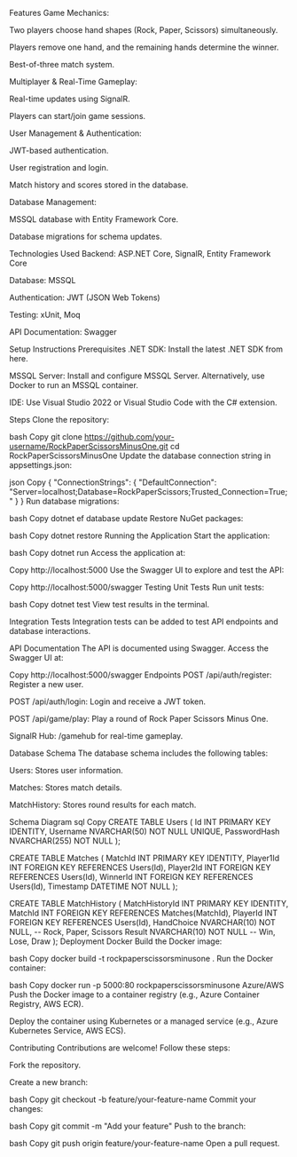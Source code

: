 Features
Game Mechanics:

Two players choose hand shapes (Rock, Paper, Scissors) simultaneously.

Players remove one hand, and the remaining hands determine the winner.

Best-of-three match system.

Multiplayer & Real-Time Gameplay:

Real-time updates using SignalR.

Players can start/join game sessions.

User Management & Authentication:

JWT-based authentication.

User registration and login.

Match history and scores stored in the database.

Database Management:

MSSQL database with Entity Framework Core.

Database migrations for schema updates.

Technologies Used
Backend: ASP.NET Core, SignalR, Entity Framework Core

Database: MSSQL

Authentication: JWT (JSON Web Tokens)

Testing: xUnit, Moq

API Documentation: Swagger

Setup Instructions
Prerequisites
.NET SDK: Install the latest .NET SDK from here.

MSSQL Server: Install and configure MSSQL Server. Alternatively, use Docker to run an MSSQL container.

IDE: Use Visual Studio 2022 or Visual Studio Code with the C# extension.

Steps
Clone the repository:

bash
Copy
git clone https://github.com/your-username/RockPaperScissorsMinusOne.git
cd RockPaperScissorsMinusOne
Update the database connection string in appsettings.json:

json
Copy
{
  "ConnectionStrings": {
    "DefaultConnection": "Server=localhost;Database=RockPaperScissors;Trusted_Connection=True;"
  }
}
Run database migrations:

bash
Copy
dotnet ef database update
Restore NuGet packages:

bash
Copy
dotnet restore
Running the Application
Start the application:

bash
Copy
dotnet run
Access the application at:

Copy
http://localhost:5000
Use the Swagger UI to explore and test the API:

Copy
http://localhost:5000/swagger
Testing
Unit Tests
Run unit tests:

bash
Copy
dotnet test
View test results in the terminal.

Integration Tests
Integration tests can be added to test API endpoints and database interactions.

API Documentation
The API is documented using Swagger. Access the Swagger UI at:

Copy
http://localhost:5000/swagger
Endpoints
POST /api/auth/register: Register a new user.

POST /api/auth/login: Login and receive a JWT token.

POST /api/game/play: Play a round of Rock Paper Scissors Minus One.

SignalR Hub: /gamehub for real-time gameplay.

Database Schema
The database schema includes the following tables:

Users: Stores user information.

Matches: Stores match details.

MatchHistory: Stores round results for each match.

Schema Diagram
sql
Copy
CREATE TABLE Users (
    Id INT PRIMARY KEY IDENTITY,
    Username NVARCHAR(50) NOT NULL UNIQUE,
    PasswordHash NVARCHAR(255) NOT NULL
);

CREATE TABLE Matches (
    MatchId INT PRIMARY KEY IDENTITY,
    Player1Id INT FOREIGN KEY REFERENCES Users(Id),
    Player2Id INT FOREIGN KEY REFERENCES Users(Id),
    WinnerId INT FOREIGN KEY REFERENCES Users(Id),
    Timestamp DATETIME NOT NULL
);

CREATE TABLE MatchHistory (
    MatchHistoryId INT PRIMARY KEY IDENTITY,
    MatchId INT FOREIGN KEY REFERENCES Matches(MatchId),
    PlayerId INT FOREIGN KEY REFERENCES Users(Id),
    HandChoice NVARCHAR(10) NOT NULL, -- Rock, Paper, Scissors
    Result NVARCHAR(10) NOT NULL -- Win, Lose, Draw
);
Deployment
Docker
Build the Docker image:

bash
Copy
docker build -t rockpaperscissorsminusone .
Run the Docker container:

bash
Copy
docker run -p 5000:80 rockpaperscissorsminusone
Azure/AWS
Push the Docker image to a container registry (e.g., Azure Container Registry, AWS ECR).

Deploy the container using Kubernetes or a managed service (e.g., Azure Kubernetes Service, AWS ECS).

Contributing
Contributions are welcome! Follow these steps:

Fork the repository.

Create a new branch:

bash
Copy
git checkout -b feature/your-feature-name
Commit your changes:

bash
Copy
git commit -m "Add your feature"
Push to the branch:

bash
Copy
git push origin feature/your-feature-name
Open a pull request.

